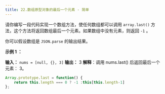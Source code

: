 ```yaml
---
title: 22.数组原型对象的最后一个元素 - 简单
---
```

请你编写一段代码实现一个数组方法，使任何数组都可以调用 `array.last()` 方法，这个方法将返回数组最后一个元素。如果数组中没有元素，则返回 `-1` 。

你可以假设数组是 `JSON.parse` 的输出结果。

**示例 1 ：**

**输入：** `nums = [null, {}, 3]`
**输出：** 3
**解释**：调用 nums.last() 后返回最后一个元素： 3。

```js
Array.prototype.last = function() {
    return this.length === 0 ? -1 :this[this.length-1]
};
```